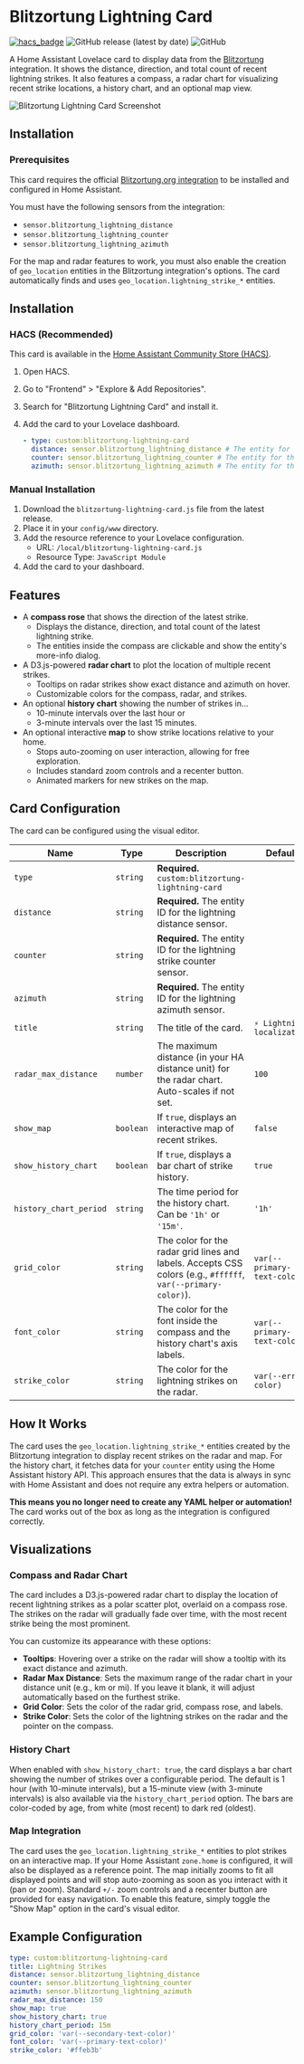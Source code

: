 # Blitzortung Lightning Card

[![hacs_badge](https://img.shields.io/badge/HACS-Default-orange.svg)](https://github.com/hacs/integration)
![GitHub release (latest by date)](https://img.shields.io/github/v/release/timmaurice/lovelace-blitzortung-lightning-card)
![GitHub](https://img.shields.io/github/license/timmaurice/lovelace-blitzortung-lightning-card)

A Home Assistant Lovelace card to display data from the [Blitzortung](https://github.com/mrk-its/homeassistant-blitzortung) integration. It shows the distance, direction, and total count of recent lightning strikes. It also features a compass, a radar chart for visualizing recent strike locations, a history chart, and an optional map view.

![Blitzortung Lightning Card Screenshot](https://raw.githubusercontent.com/timmaurice/lovelace-blitzortung-lightning-card/main/image.png)

## Installation

### Prerequisites

This card requires the official [Blitzortung.org integration](https://github.com/mrk-its/homeassistant-blitzortung) to be installed and configured in Home Assistant.

You must have the following sensors from the integration:

- `sensor.blitzortung_lightning_distance`
- `sensor.blitzortung_lightning_counter`
- `sensor.blitzortung_lightning_azimuth`

For the map and radar features to work, you must also enable the creation of `geo_location` entities in the Blitzortung integration's options. The card automatically finds and uses `geo_location.lightning_strike_*` entities.

## Installation

### HACS (Recommended)

This card is available in the [Home Assistant Community Store (HACS)](https://hacs.xyz/).

1.  Open HACS.
2.  Go to "Frontend" > "Explore & Add Repositories".
3.  Search for "Blitzortung Lightning Card" and install it.
4.  Add the card to your Lovelace dashboard.

    ```yaml
    - type: custom:blitzortung-lightning-card
      distance: sensor.blitzortung_lightning_distance # The entity for the distance to the latest strike
      counter: sensor.blitzortung_lightning_counter # The entity for the total strike count
      azimuth: sensor.blitzortung_lightning_azimuth # The entity for the direction of the latest strike
    ```

### Manual Installation

1.  Download the `blitzortung-lightning-card.js` file from the latest release.
2.  Place it in your `config/www` directory.
3.  Add the resource reference to your Lovelace configuration.
    - URL: `/local/blitzortung-lightning-card.js`
    - Resource Type: `JavaScript Module`
4.  Add the card to your dashboard.

## Features

- A **compass rose** that shows the direction of the latest strike.
  - Displays the distance, direction, and total count of the latest lightning strike.
  - The entities inside the compass are clickable and show the entity's more-info dialog.
- A D3.js-powered **radar chart** to plot the location of multiple recent strikes.
  - Tooltips on radar strikes show exact distance and azimuth on hover.
  - Customizable colors for the compass, radar, and strikes.
- An optional **history chart** showing the number of strikes in…
  - 10-minute intervals over the last hour or
  - 3-minute intervals over the last 15 minutes.
- An optional interactive **map** to show strike locations relative to your home.
  - Stops auto-zooming on user interaction, allowing for free exploration.
  - Includes standard zoom controls and a recenter button.
  - Animated markers for new strikes on the map.

## Card Configuration

The card can be configured using the visual editor.

| Name                   | Type      | Description                                                                                                  | Default                     |
| ---------------------- | --------- | ------------------------------------------------------------------------------------------------------------ | --------------------------- |
| `type`                 | `string`  | **Required.** `custom:blitzortung-lightning-card`                                                            |                             |
| `distance`             | `string`  | **Required.** The entity ID for the lightning distance sensor.                                               |                             |
| `counter`              | `string`  | **Required.** The entity ID for the lightning strike counter sensor.                                         |                             |
| `azimuth`              | `string`  | **Required.** The entity ID for the lightning azimuth sensor.                                                |                             |
| `title`                | `string`  | The title of the card.                                                                                       | `⚡ Lightning localization` |
| `radar_max_distance`   | `number`  | The maximum distance (in your HA distance unit) for the radar chart. Auto-scales if not set.                 | `100`                       |
| `show_map`             | `boolean` | If `true`, displays an interactive map of recent strikes.                                                    | `false`                     |
| `show_history_chart`   | `boolean` | If `true`, displays a bar chart of strike history.                                                           | `true`                      |
| `history_chart_period` | `string`  | The time period for the history chart. Can be `'1h'` or `'15m'`.                                             | `'1h'`                      |
| `grid_color`           | `string`  | The color for the radar grid lines and labels. Accepts CSS colors (e.g., `#ffffff`, `var(--primary-color)`). | `var(--primary-text-color)` |
| `font_color`           | `string`  | The color for the font inside the compass and the history chart's axis labels.                               | `var(--primary-text-color)` |
| `strike_color`         | `string`  | The color for the lightning strikes on the radar.                                                            | `var(--error-color)`        |

## How It Works

The card uses the `geo_location.lightning_strike_*` entities created by the Blitzortung integration to display recent strikes on the radar and map. For the history chart, it fetches data for your `counter` entity using the Home Assistant history API. This approach ensures that the data is always in sync with Home Assistant and does not require any extra helpers or automation.

**This means you no longer need to create any YAML helper or automation!** The card works out of the box as long as the integration is configured correctly.

## Visualizations

### Compass and Radar Chart

The card includes a D3.js-powered radar chart to display the location of recent lightning strikes as a polar scatter plot, overlaid on a compass rose. The strikes on the radar will gradually fade over time, with the most recent strike being the most prominent.

You can customize its appearance with these options:

- **Tooltips**: Hovering over a strike on the radar will show a tooltip with its exact distance and azimuth.
- **Radar Max Distance**: Sets the maximum range of the radar chart in your distance unit (e.g., km or mi). If you leave it blank, it will adjust automatically based on the furthest strike.
- **Grid Color**: Sets the color of the radar grid, compass rose, and labels.
- **Strike Color**: Sets the color of the lightning strikes on the radar and the pointer on the compass.

### History Chart

When enabled with `show_history_chart: true`, the card displays a bar chart showing the number of strikes over a configurable period. The default is 1 hour (with 10-minute intervals), but a 15-minute view (with 3-minute intervals) is also available via the `history_chart_period` option. The bars are color-coded by age, from white (most recent) to dark red (oldest).

### Map Integration

The card uses the `geo_location.lightning_strike_*` entities to plot strikes on an interactive map. If your Home Assistant `zone.home` is configured, it will also be displayed as a reference point. The map initially zooms to fit all displayed points and will stop auto-zooming as soon as you interact with it (pan or zoom). Standard `+/-` zoom controls and a recenter button are provided for easy navigation. To enable this feature, simply toggle the "Show Map" option in the card's visual editor.

## Example Configuration

```yaml
type: custom:blitzortung-lightning-card
title: Lightning Strikes
distance: sensor.blitzortung_lightning_distance
counter: sensor.blitzortung_lightning_counter
azimuth: sensor.blitzortung_lightning_azimuth
radar_max_distance: 150
show_map: true
show_history_chart: true
history_chart_period: 15m
grid_color: 'var(--secondary-text-color)'
font_color: 'var(--primary-text-color)'
strike_color: '#ffeb3b'
```
